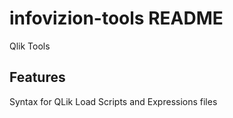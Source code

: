 # infovizion-tools README

Qlik Tools

## Features

Syntax for QLik Load Scripts and Expressions files
